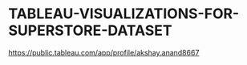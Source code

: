 # TABLEAU-VISUALIZATIONS-FOR-SUPERSTORE-DATASET

https://public.tableau.com/app/profile/akshay.anand8667
